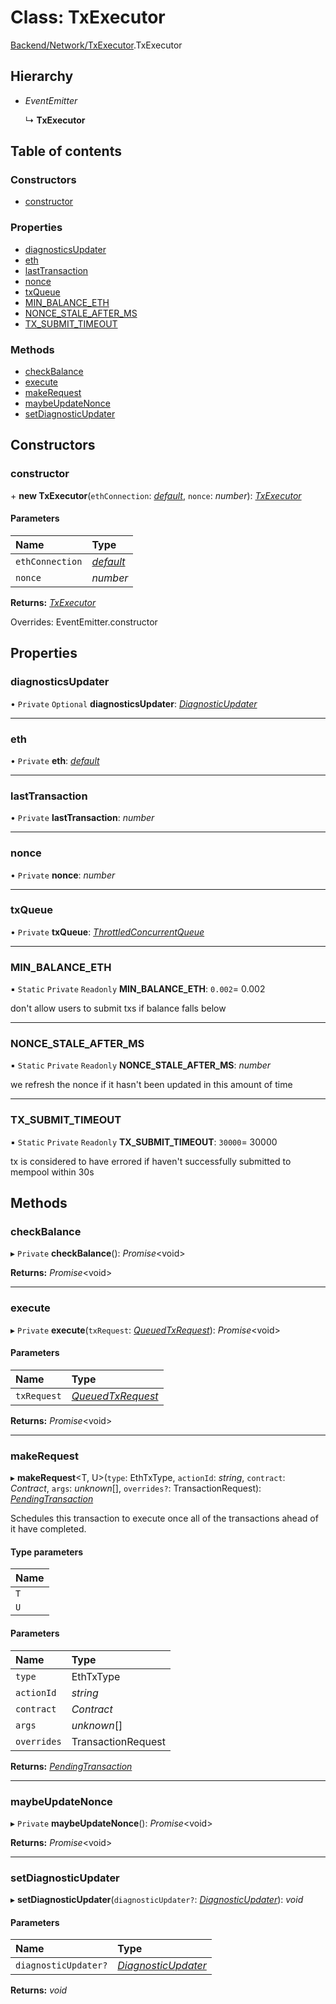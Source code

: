 # Class: TxExecutor

[Backend/Network/TxExecutor](../modules/backend_network_txexecutor.md).TxExecutor

## Hierarchy

- _EventEmitter_

  ↳ **TxExecutor**

## Table of contents

### Constructors

- [constructor](backend_network_txexecutor.txexecutor.md#constructor)

### Properties

- [diagnosticsUpdater](backend_network_txexecutor.txexecutor.md#diagnosticsupdater)
- [eth](backend_network_txexecutor.txexecutor.md#eth)
- [lastTransaction](backend_network_txexecutor.txexecutor.md#lasttransaction)
- [nonce](backend_network_txexecutor.txexecutor.md#nonce)
- [txQueue](backend_network_txexecutor.txexecutor.md#txqueue)
- [MIN_BALANCE_ETH](backend_network_txexecutor.txexecutor.md#min_balance_eth)
- [NONCE_STALE_AFTER_MS](backend_network_txexecutor.txexecutor.md#nonce_stale_after_ms)
- [TX_SUBMIT_TIMEOUT](backend_network_txexecutor.txexecutor.md#tx_submit_timeout)

### Methods

- [checkBalance](backend_network_txexecutor.txexecutor.md#checkbalance)
- [execute](backend_network_txexecutor.txexecutor.md#execute)
- [makeRequest](backend_network_txexecutor.txexecutor.md#makerequest)
- [maybeUpdateNonce](backend_network_txexecutor.txexecutor.md#maybeupdatenonce)
- [setDiagnosticUpdater](backend_network_txexecutor.txexecutor.md#setdiagnosticupdater)

## Constructors

### constructor

\+ **new TxExecutor**(`ethConnection`: [_default_](backend_network_ethconnection.default.md), `nonce`: _number_): [_TxExecutor_](backend_network_txexecutor.txexecutor.md)

#### Parameters

| Name            | Type                                                  |
| :-------------- | :---------------------------------------------------- |
| `ethConnection` | [_default_](backend_network_ethconnection.default.md) |
| `nonce`         | _number_                                              |

**Returns:** [_TxExecutor_](backend_network_txexecutor.txexecutor.md)

Overrides: EventEmitter.constructor

## Properties

### diagnosticsUpdater

• `Private` `Optional` **diagnosticsUpdater**: [_DiagnosticUpdater_](../interfaces/backend_interfaces_diagnosticupdater.diagnosticupdater.md)

---

### eth

• `Private` **eth**: [_default_](backend_network_ethconnection.default.md)

---

### lastTransaction

• `Private` **lastTransaction**: _number_

---

### nonce

• `Private` **nonce**: _number_

---

### txQueue

• `Private` **txQueue**: [_ThrottledConcurrentQueue_](backend_network_throttledconcurrentqueue.throttledconcurrentqueue.md)

---

### MIN_BALANCE_ETH

▪ `Static` `Private` `Readonly` **MIN_BALANCE_ETH**: `0.002`= 0.002

don't allow users to submit txs if balance falls below

---

### NONCE_STALE_AFTER_MS

▪ `Static` `Private` `Readonly` **NONCE_STALE_AFTER_MS**: _number_

we refresh the nonce if it hasn't been updated in this amount of time

---

### TX_SUBMIT_TIMEOUT

▪ `Static` `Private` `Readonly` **TX_SUBMIT_TIMEOUT**: `30000`= 30000

tx is considered to have errored if haven't successfully
submitted to mempool within 30s

## Methods

### checkBalance

▸ `Private` **checkBalance**(): _Promise_<void\>

**Returns:** _Promise_<void\>

---

### execute

▸ `Private` **execute**(`txRequest`: [_QueuedTxRequest_](../interfaces/backend_network_txexecutor.queuedtxrequest.md)): _Promise_<void\>

#### Parameters

| Name        | Type                                                                             |
| :---------- | :------------------------------------------------------------------------------- |
| `txRequest` | [_QueuedTxRequest_](../interfaces/backend_network_txexecutor.queuedtxrequest.md) |

**Returns:** _Promise_<void\>

---

### makeRequest

▸ **makeRequest**<T, U\>(`type`: EthTxType, `actionId`: _string_, `contract`: _Contract_, `args`: _unknown_[], `overrides?`: TransactionRequest): [_PendingTransaction_](../interfaces/backend_network_txexecutor.pendingtransaction.md)

Schedules this transaction to execute once all of the transactions
ahead of it have completed.

#### Type parameters

| Name |
| :--- |
| `T`  |
| `U`  |

#### Parameters

| Name        | Type               |
| :---------- | :----------------- |
| `type`      | EthTxType          |
| `actionId`  | _string_           |
| `contract`  | _Contract_         |
| `args`      | _unknown_[]        |
| `overrides` | TransactionRequest |

**Returns:** [_PendingTransaction_](../interfaces/backend_network_txexecutor.pendingtransaction.md)

---

### maybeUpdateNonce

▸ `Private` **maybeUpdateNonce**(): _Promise_<void\>

**Returns:** _Promise_<void\>

---

### setDiagnosticUpdater

▸ **setDiagnosticUpdater**(`diagnosticUpdater?`: [_DiagnosticUpdater_](../interfaces/backend_interfaces_diagnosticupdater.diagnosticupdater.md)): _void_

#### Parameters

| Name                 | Type                                                                                           |
| :------------------- | :--------------------------------------------------------------------------------------------- |
| `diagnosticUpdater?` | [_DiagnosticUpdater_](../interfaces/backend_interfaces_diagnosticupdater.diagnosticupdater.md) |

**Returns:** _void_
